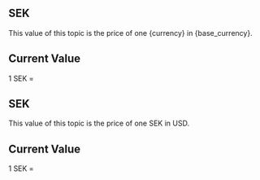 ## SEK

This value of this topic is the price of one {currency} in {base_currency}.

## Current Value

1 SEK = <Topic topic="finance/stock-exchange/currency/SEK/USD" decimals="3" unit="USD"/>

## SEK

This value of this topic is the price of one SEK in USD.

## Current Value

1 SEK = <Topic topic="finance/stock-exchange/currency/SEK/USD" decimals="3" unit="USD"/>


